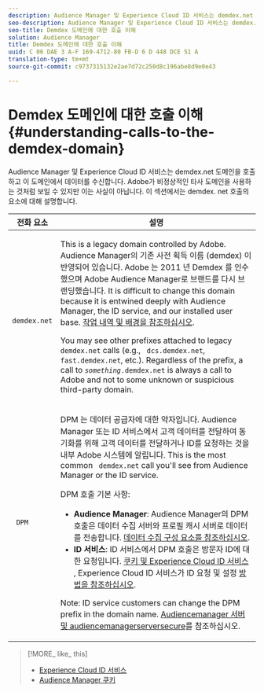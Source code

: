 ```yaml
---
description: Audience Manager 및 Experience Cloud ID 서비스는 demdex.net 도메인을 호출하고 이 도메인에서 데이터를 수신합니다. Adobe가 비정상적인 타사 도메인을 사용하는 것처럼 보일 수 있지만 이는 사실이 아닙니다. 이 섹션에서는 demdex. net 호출의 요소에 대해 설명합니다.
seo-description: Audience Manager 및 Experience Cloud ID 서비스는 demdex.net 도메인을 호출하고 이 도메인에서 데이터를 수신합니다. Adobe가 비정상적인 타사 도메인을 사용하는 것처럼 보일 수 있지만 이는 사실이 아닙니다. 이 섹션에서는 demdex. net 호출의 요소에 대해 설명합니다.
seo-title: Demdex 도메인에 대한 호출 이해
solution: Audience Manager
title: Demdex 도메인에 대한 호출 이해
uuid: C 06 DAE 3 A-F 169-4712-80 FB-D 6 D 448 DCE 51 A
translation-type: tm+mt
source-git-commit: c9737315132e2ae7d72c250d8c196abe8d9e0e43

---
```



# Demdex 도메인에 대한 호출 이해{#understanding-calls-to-the-demdex-domain}

Audience Manager 및 Experience Cloud ID 서비스는 demdex.net 도메인을 호출하고 이 도메인에서 데이터를 수신합니다. Adobe가 비정상적인 타사 도메인을 사용하는 것처럼 보일 수 있지만 이는 사실이 아닙니다. 이 섹션에서는 demdex. net 호출의 요소에 대해 설명합니다.

<table id="table_B846CBEDDA4C4AD19416F7C27FC325C6"> 
 <thead> 
  <tr> 
   <th colname="col1" class="entry"> 전화 요소 </th> 
   <th colname="col2" class="entry"> 설명 </th> 
  </tr> 
 </thead>
 <tbody> 
  <tr> 
   <td colname="col1"> <p> <code> demdex.net</code> </p> </td> 
   <td colname="col2"> <p>This is a legacy domain controlled by <span class="keyword"> Adobe</span>. <span class="keyword"> Audience Manager</span>의 기존 사전 획득 이름<span class="keyword"> (demdex</span>) 이 반영되어 있습니다. <span class="keyword"> Adobe</span> 는 2011 년 <span class="keyword"> Demdex</span> 를 인수했으며 <span class="keyword"> Adobe Audience Manager</span>로 브랜드를 다시 브랜딩했습니다. It is difficult to change this domain because it is entwined deeply with <span class="keyword"> Audience Manager</span>, the <span class="wintitle"> ID service</span>, and our installed user base. <a href="../overview/aam-overview.md#history-and-background"> 작업 내역 및 배경을 참조하십시오</a>. </p> <p>You may see other prefixes attached to legacy <code> demdex.net</code> calls (e.g., <code> dcs.demdex.net</code>, <code> fast.demdex.net</code>, etc.). Regardless of the prefix, a call to <code><i>something</i>.demdex.net</code> is always a call to <span class="keyword"> Adobe</span> and not to some unknown or suspicious third-party domain. </p> </td> 
  </tr> 
  <tr> 
   <td colname="col1"> <p> <code> DPM</code> </p> </td> 
   <td colname="col2"> <p><span class="wintitle"> DPM</span> 는 <span class="wintitle"> 데이터 공급자에 대한 약자입니다</span>. <span class="keyword"> Audience</span> <span class="keyword"> Manager</span> 또는 <span class="wintitle"> ID 서비스에서</span> 고객 데이터를 전달하여 동기화를 위해 고객 데이터를 전달하거나 ID를 요청하는 것을 내부 Adobe 시스템에 알립니다. This is the most common <code> demdex.net</code> call you'll see from <span class="keyword"> Audience Manager</span> or the <span class="wintitle"> ID service</span>. </p> <p><span class="wintitle"> DPM</span> 호출 기본 사항: </p> <p> 
     <ul id="ul_44023BB060774518BE414EE10820C141"> 
      <li id="li_0F94D1988A6944BA885FD40AB26FC49F"> <b><span class="keyword"> Audience Manager</span></b>: Audience Manager의 <span class="wintitle"> DPM</span> <span class="keyword"> 호출은</span> 데이터 수집 <span class="wintitle"> 서버와</span> <span class="wintitle"> 프로필 캐시 서버로 데이터를 전송합니다</span>. <a href="../reference/system-components/components-data-collection.md"> 데이터 수집 구성 요소를 참조하십시오</a>. </li> 
      <li id="li_5A7EA9EE16EE4D828F0A24AE2B969122"> <b><span class="wintitle"> ID 서비스</span></b>: ID 서비스에서 <span class="wintitle"> DPM</span> <span class="wintitle"> 호출은</span> 방문자 ID에 대한 요청입니다. <a href="https://marketing.adobe.com/resources/help/en_US/mcvid/mcvid_cookies.html" format="https" scope="external"> 쿠키 및 Experience Cloud ID 서비스</a> , Experience Cloud ID 서비스가 ID 요청 및 설정 <a href="https://marketing.adobe.com/resources/help/en_US/mcvid/mcvid_id_request.html" format="https" scope="external"> 방법을 참조하십시오</a>. </li> 
     </ul> </p> <p> <p>Note:  <span class="wintitle"> ID service</span> customers can change the <span class="wintitle"> DPM</span> prefix in the domain name. <a href="https://marketing.adobe.com/resources/help/en_US/mcvid/mcvid-subdomain-config.html" format="https" scope="external"> Audiencemanager 서버 및 audiencemanagerserversecure</a>를 참조하십시오. </p> </p> </td> 
  </tr> 
 </tbody> 
</table>

>[!MORE_ like_ this]
>
>* [Experience Cloud ID 서비스](https://marketing.adobe.com/resources/help/en_US/mcvid/)
>* [Audience Manager 쿠키](https://marketing.adobe.com/resources/help/en_US/whitepapers/cookies/cookies_am.html)

